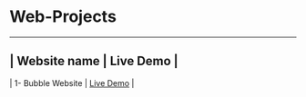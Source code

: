 # Web-Projects

-------------------------------------------
|   Website name        |   Live Demo     |
-------------------------------------------
|  1- Bubble Website | [Live Demo](https://rawcdn.githack.com/vishwajeet1207/Web-Projects/fe883e97c805ed81f8e8874775bcf1d0174837e3/bubble%20website/index.html) |
